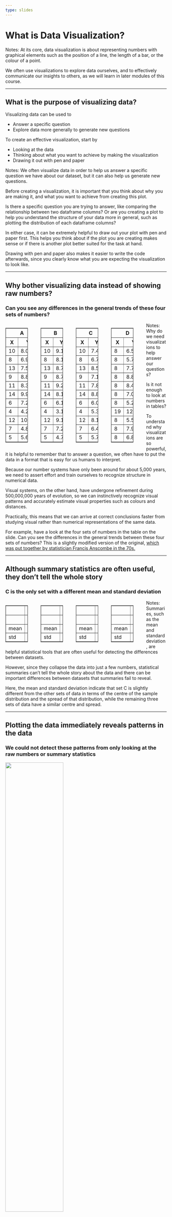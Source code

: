 ```yaml
---
type: slides
---
```


# What is Data Visualization?

<head>
<base target="_blank">
</head>
<head>
<base target="_blank">
</head>

Notes: At its core, data visualization is about representing numbers
with graphical elements such as the position of a line, the length of a
bar, or the colour of a point.

We often use visualizations to explore data ourselves, and to
effectively communicate our insights to others, as we will learn in
later modules of this course.

---

## What is the purpose of visualizing data?

Visualizing data can be used to

-   Answer a specific question
-   Explore data more generally to generate new questions

To create an effective visualization, start by

-   Looking at the data
-   Thinking about what you want to achieve by making the visualization
-   Drawing it out with pen and paper

Notes: We often visualize data in order to help us answer a specific
question we have about our dataset, but it can also help us generate new
questions.

Before creating a visualization, it is important that you think about
why you are making it, and what you want to achieve from creating this
plot.

Is there a specific question you are trying to answer, like comparing
the relationship between two dataframe columns? Or are you creating a
plot to help you understand the structure of your data more in general,
such as plotting the distribution of each dataframe columns?

In either case, it can be extremely helpful to draw out your plot with
pen and paper first. This helps you think about if the plot you are
creating makes sense or if there is another plot better suited for the
task at hand.

Drawing with pen and paper also makes it easier to write the code
afterwards, since you clearly know what you are expecting the
visualization to look like.

---

## Why bother visualizing data instead of showing raw numbers?

### Can you see any differences in the general trends of these four sets of numbers?

<table border="1" style="width:70px; float:left; margin-right:40px">
<thead style="text-align: center">
<tr>
<th colspan="2" halign="left">
A
</th>
</tr>
<tr>
<th>
X
</th>
<th>
Y
</th>
</tr>
</thead>
<tbody>
<tr>
<td>
10
</td>
<td>
8.04
</td>
</tr>
<tr>
<td>
8
</td>
<td>
6.95
</td>
</tr>
<tr>
<td>
13
</td>
<td>
7.58
</td>
</tr>
<tr>
<td>
9
</td>
<td>
8.81
</td>
</tr>
<tr>
<td>
11
</td>
<td>
8.33
</td>
</tr>
<tr>
<td>
14
</td>
<td>
9.96
</td>
</tr>
<tr>
<td>
6
</td>
<td>
7.24
</td>
</tr>
<tr>
<td>
4
</td>
<td>
4.26
</td>
</tr>
<tr>
<td>
12
</td>
<td>
10.84
</td>
</tr>
<tr>
<td>
7
</td>
<td>
4.81
</td>
</tr>
<tr>
<td>
5
</td>
<td>
5.68
</td>
</tr>
</tbody>
</table>
<table border="1" style="width:70px; float:left; margin-right:40px">
<thead style="text-align: center">
<tr>
<th colspan="2" halign="left">
B
</th>
</tr>
<tr>
<th>
X
</th>
<th>
Y
</th>
</tr>
</thead>
<tbody>
<tr>
<td>
10
</td>
<td>
9.14
</td>
</tr>
<tr>
<td>
8
</td>
<td>
8.14
</td>
</tr>
<tr>
<td>
13
</td>
<td>
8.74
</td>
</tr>
<tr>
<td>
9
</td>
<td>
8.77
</td>
</tr>
<tr>
<td>
11
</td>
<td>
9.26
</td>
</tr>
<tr>
<td>
14
</td>
<td>
8.10
</td>
</tr>
<tr>
<td>
6
</td>
<td>
6.13
</td>
</tr>
<tr>
<td>
4
</td>
<td>
3.10
</td>
</tr>
<tr>
<td>
12
</td>
<td>
9.13
</td>
</tr>
<tr>
<td>
7
</td>
<td>
7.26
</td>
</tr>
<tr>
<td>
5
</td>
<td>
4.74
</td>
</tr>
</tbody>
</table>
<table border="1" style="width:70px; float:left; margin-right:40px">
<thead style="text-align: center">
<tr>
<th colspan="2" halign="left">
C
</th>
</tr>
<tr>
<th>
X
</th>
<th>
Y
</th>
</tr>
</thead>
<tbody>
<tr>
<td>
10
</td>
<td>
7.46
</td>
</tr>
<tr>
<td>
8
</td>
<td>
6.77
</td>
</tr>
<tr>
<td>
13
</td>
<td>
8.50
</td>
</tr>
<tr>
<td>
9
</td>
<td>
7.11
</td>
</tr>
<tr>
<td>
11
</td>
<td>
7.81
</td>
</tr>
<tr>
<td>
14
</td>
<td>
8.84
</td>
</tr>
<tr>
<td>
6
</td>
<td>
6.08
</td>
</tr>
<tr>
<td>
4
</td>
<td>
5.39
</td>
</tr>
<tr>
<td>
12
</td>
<td>
8.15
</td>
</tr>
<tr>
<td>
7
</td>
<td>
6.42
</td>
</tr>
<tr>
<td>
5
</td>
<td>
5.73
</td>
</tr>
</tbody>
</table>
<table border="1" style="width:70px; float:left; margin-right:40px">
<thead style="text-align: center">
<tr>
<th colspan="2" halign="left">
D
</th>
</tr>
<tr>
<th>
X
</th>
<th>
Y
</th>
</tr>
</thead>
<tbody>
<tr>
<td>
8
</td>
<td>
6.58
</td>
</tr>
<tr>
<td>
8
</td>
<td>
5.76
</td>
</tr>
<tr>
<td>
8
</td>
<td>
7.71
</td>
</tr>
<tr>
<td>
8
</td>
<td>
8.84
</td>
</tr>
<tr>
<td>
8
</td>
<td>
8.47
</td>
</tr>
<tr>
<td>
8
</td>
<td>
7.04
</td>
</tr>
<tr>
<td>
8
</td>
<td>
5.25
</td>
</tr>
<tr>
<td>
19
</td>
<td>
12.50
</td>
</tr>
<tr>
<td>
8
</td>
<td>
5.56
</td>
</tr>
<tr>
<td>
8
</td>
<td>
7.91
</td>
</tr>
<tr>
<td>
8
</td>
<td>
6.89
</td>
</tr>
</tbody>
</table>

Notes: Why do we need visualizations to help answer our questions?

Is it not enough to look at numbers in tables?

To understand why visualizations are so powerful, it is helpful to
remember that to answer a question, we often have to put the data in a
format that is easy for us humans to interpret.

Because our number systems have only been around for about 5,000 years,
we need to assert effort and train ourselves to recognize structure in
numerical data.

Visual systems, on the other hand, have undergone refinement during
500,000,000 years of evolution, so we can instinctively recognize visual
patterns and accurately estimate visual properties such as colours and
distances.

Practically, this means that we can arrive at correct conclusions faster
from studying visual rather than numerical representations of the same
data.

For example, have a look at the four sets of numbers in the table on the
slide. Can you see the differences in the general trends between these
four sets of numbers? This is a slightly modified version of the
original,
<a href="https://en.wikipedia.org/wiki/Anscombe%27s_quartet" target="_blank">which
was put together by statistician Francis Anscombe in the 70s.</a>

---

## Although summary statistics are often useful, they don’t tell the whole story

### C is the only set with a different mean and standard deviation

<table border="1" style="width:70px; float:left; margin-right:40px">
<thead style="text-align: center">
<tr>
<th>
</th>
<th colspan="2" halign="left">
A
</th>
</tr>
<tr>
<th>
</th>
<th>
X
</th>
<th>
Y
</th>
</tr>
</thead>
<tbody>
<tr>
<td>
mean
</td>
<td>
9.00
</td>
<td>
7.50
</td>
</tr>
<tr>
<td>
std
</td>
<td>
3.32
</td>
<td>
2.03
</td>
</tr>
</tbody>
</table>
<table border="1" style="width:70px; float:left; margin-right:40px">
<thead style="text-align: center">
<tr>
<th>
</th>
<th colspan="2" halign="left">
B
</th>
</tr>
<tr>
<th>
</th>
<th>
X
</th>
<th>
Y
</th>
</tr>
</thead>
<tbody>
<tr>
<td>
mean
</td>
<td>
9.00
</td>
<td>
7.50
</td>
</tr>
<tr>
<td>
std
</td>
<td>
3.32
</td>
<td>
2.03
</td>
</tr>
</tbody>
</table>
<table border="1" style="width:70px; float:left; margin-right:40px">
<thead style="text-align: center">
<tr>
<th>
</th>
<th colspan="2" halign="left">
C
</th>
</tr>
<tr>
<th>
</th>
<th>
X
</th>
<th>
Y
</th>
</tr>
</thead>
<tbody>
<tr>
<td>
mean
</td>
<td>
9.00
</td>
<td style="background-color:#4853a4; color:#ffffff">
<b>7.11</b>
</td>
</tr>
<tr>
<td>
std
</td>
<td>
3.32
</td>
<td style="background-color:#4853a4; color:#ffffff">
<b>1.15</b>
</td>
</tr>
</tbody>
</table>
<table border="1" style="width:70px; float:left; margin-right:40px">
<thead style="text-align: center">
<tr>
<th>
</th>
<th colspan="2" halign="left">
D
</th>
</tr>
<tr>
<th>
</th>
<th>
X
</th>
<th>
Y
</th>
</tr>
</thead>
<tbody>
<tr>
<td>
mean
</td>
<td>
9.00
</td>
<td>
7.50
</td>
</tr>
<tr>
<td>
std
</td>
<td>
3.32
</td>
<td>
2.03
</td>
</tr>
</tbody>
</table>

Notes: Summaries, such as the mean and standard deviation, are helpful
statistical tools that are often useful for detecting the differences
between datasets.

However, since they collapse the data into just a few numbers,
statistical summaries can’t tell the whole story about the data and
there can be important differences between datasets that summaries fail
to reveal.

Here, the mean and standard deviation indicate that set C is slightly
different from the other sets of data in terms of the centre of the
sample distribution and the spread of that distribution, while the
remaining three sets of data have a similar centre and spread.

---

## Plotting the data immediately reveals patterns in the data

### We could not detect these patterns from only looking at the raw numbers or summary statistics

<img src="/module1/modified-anscombes.svg" alt="" width="60%"></img>

Notes: Humans are not good at detecting patterns in raw numbers, and we
don’t have good intuition about how different distributions of data can
contribute to identical statistical summaries.

But guess what we excel at?

Detecting visual patterns!

It is immediately clear to us how these sets of numbers differ once they
are shown as graphical elements instead of textual objects.

This is one of the main reasons why data visualization is such a
powerful tool for data exploration and communication.

In our example here, we would come to widely different conclusions about
the behaviour of the data for the four different data sets.

Sets A and C are roughly linearly increasing at similar rates, whereas
set B reaches a plateau and starts to drop, and set D has a constant
X-value for all numbers except one big outlier.

---

## More examples of plotting versus statistical summaries

![](https://blog.revolutionanalytics.com/downloads/DataSaurus%20Dozen.gif)

<a href="https://www.autodesk.com/research/publications/same-stats-different-graphs" target="_blank">Source:
Matejka and Fitzmaurice, 2017</a>

Notes: A more recent and dynamic illustration of how graphical
representations are much easier for us to interpret compared to
statistical summaries, is the Datasaurus GIF
<a href="https://www.autodesk.com/research/publications/same-stats-different-graphs" target="_blank">from
Autodesk’s research team</a> in this slide.

It displays several different datasets, all with the same mean, standard
deviation and correlation between X and Y, but looking at the data
graphically shows us how different these datasets actually are.

---

# Let’s apply what we learned!

Notes: <br>

